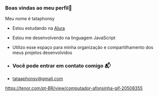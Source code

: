 ### Boas vindas ao meu perfil💜

Meu nome é tataphonsy

- Estou estudando na [Alura](https://wwww.alura.com.br)
- Estou me desenvolvendo na linguagem JavaScript
- Utilizo esse espaço para minha organização e compartilhamento dos meus projetos desenvolvidos

- ### Você pode entrar em contato comigo 📬

- tataaphonsy@gmail.com

https://tenor.com/pt-BR/view/computador-afonsinha-gif-20508355

